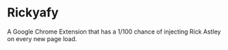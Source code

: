 # Rickyafy

A Google Chrome Extension that has a 1/100 chance of injecting Rick Astley on every new page load.

